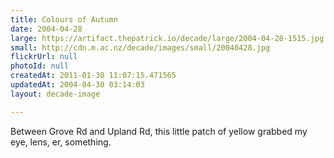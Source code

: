 ```yaml
---
title: Colours of Autumn
date: 2004-04-28
large: https://artifact.thepatrick.io/decade/large/2004-04-28-1515.jpg
small: http://cdn.m.ac.nz/decade/images/small/20040428.jpg
flickrUrl: null
photoId: null
createdAt: 2011-01-30 11:07:15.471565
updatedAt: 2004-04-30 03:14:03
layout: decade-image

---
```

Between Grove Rd and Upland Rd, this little patch of yellow grabbed my eye, lens, er, something.
